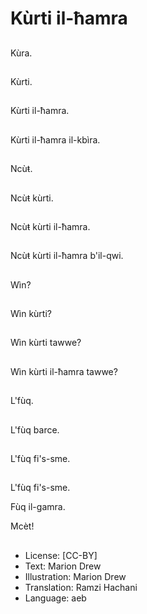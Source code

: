 # Kùrti il-ħamra

##
Kùra.

##
Kùrti.

##
Kùrti il-ħamra.

##
Kùrti il-ħamra il-kbìra.

##
Ncùŧ.

##
Ncùŧ kùrti.

##
Ncùŧ kùrti il-ħamra.

##
Ncùŧ kùrti il-ħamra b'il-qwi.

##
Wìn?

##
Wìn kùrti?

##
Wìn kùrti tawwe?

##
Wìn kùrti il-ħamra tawwe?

##
L'fùq.

##
L'fùq barce.

##
L'fùq fi's-sme.

##
L'fùq fi's-sme.

Fùq il-gamra.

Mcèt!

##
* License: [CC-BY]
* Text: Marion Drew
* Illustration: Marion Drew
* Translation: Ramzi Hachani
* Language: aeb

